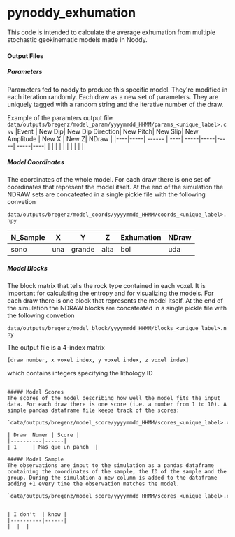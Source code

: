 # pynoddy_exhumation

This code is intended to calculate the average exhumation from multiple stochastic geokinematic models made in Noddy.


#### Output Files 
##### Parameters

Parameters fed to noddy to produce this specific model. They're modified in each iteration randomly. Each draw as a new set of parameters. They are uniquely tagged with a random string and the iterative number of the draw.

Example of the paramters output file
`data/outputs/bregenz/model_param/yyyymmdd_HHMM/params_<unique_label>.csv`
|Event | New Dip| New Dip Direction| New Pitch| New Slip| New Amplitude | New X | New Z| NDraw |
|----|-----| ------ | ----| -----|-----|-----| -----|----|
|    |     |        |     |      |     |     |      |    |


##### Model Coordinates
The coordinates of the whole model. For each draw there is one set of coordinates that represent the model itself. At the end of the simulation the NDRAW sets are concateated in a single pickle file with the following convetion

`data/outputs/bregenz/model_coords/yyyymmdd_HHMM/coords_<unique_label>.npy`

| N_Sample | X    | Y      | Z    | Exhumation | NDraw |
|----------|------|--------|------|------------|-------|
| sono     | una  | grande | alta | bol        | uda   |

##### Model Blocks
The block matrix that tells the rock type contained in each voxel. It is important for calculating the entropy and for visualizing the models. For each draw there is one block that represents the model itself. At the end of the simulation the NDRAW blocks are concateated in a single pickle file with the following convetion

`data/outputs/bregenz/model_block/yyyymmdd_HHMM/blocks_<unique_label>.npy`

The output file is a 4-index matrix 
```
[draw number, x voxel index, y voxel index, z voxel index]
```
which contains integers specifying the lithology ID
```

##### Model Scores
The scores of the model describing how well the model fits the input data. For each draw there is one score (i.e. a number from 1 to 10). A simple pandas dataframe file keeps track of the scores:

`data/outputs/bregenz/model_score/yyyymmdd_HHMM/scores_<unique_label>.csv`

| Draw  Numer | Score | 
|----------|------|
| 1     | Mas que un panch  |

##### Model Sample
The observations are input to the simulation as a pandas dataframe containing the coordinates of the sample, the ID of the sample and the group. During the simulation a new column is added to the dataframe adding +1 every time the observation matches the model.

`data/outputs/bregenz/model_score/yyyymmdd_HHMM/scores_<unique_label>.csv`


| I don't  | know | 
|----------|------|
|  |  |